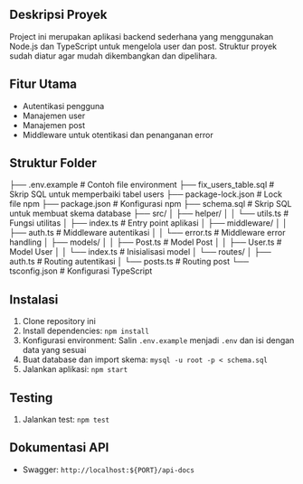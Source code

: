 ## Deskripsi Proyek

Project ini merupakan aplikasi backend sederhana yang menggunakan Node.js dan TypeScript untuk mengelola user dan post. Struktur proyek sudah diatur agar mudah dikembangkan dan dipelihara.

## Fitur Utama

- Autentikasi pengguna
- Manajemen user
- Manajemen post
- Middleware untuk otentikasi dan penanganan error

## Struktur Folder

├── .env.example # Contoh file environment
├── fix_users_table.sql # Skrip SQL untuk memperbaiki tabel users
├── package-lock.json # Lock file npm
├── package.json # Konfigurasi npm
├── schema.sql # Skrip SQL untuk membuat skema database
├── src/
│ ├── helper/
│ │ └── utils.ts # Fungsi utilitas
│ ├── index.ts # Entry point aplikasi
│ ├── middleware/
│ │ ├── auth.ts # Middleware autentikasi
│ │ └── error.ts # Middleware error handling
│ ├── models/
│ │ ├── Post.ts # Model Post
│ │ ├── User.ts # Model User
│ │ └── index.ts # Inisialisasi model
│ └── routes/
│ ├── auth.ts # Routing autentikasi
│ └── posts.ts # Routing post
└── tsconfig.json # Konfigurasi TypeScript

## Instalasi

1. Clone repository ini
2. Install dependencies: `npm install`
3. Konfigurasi environment: Salin `.env.example` menjadi `.env` dan isi dengan data yang sesuai
4. Buat database dan import skema: `mysql -u root -p < schema.sql`
5. Jalankan aplikasi: `npm start`

## Testing

1. Jalankan test: `npm test`

## Dokumentasi API

- Swagger: `http://localhost:${PORT}/api-docs`
